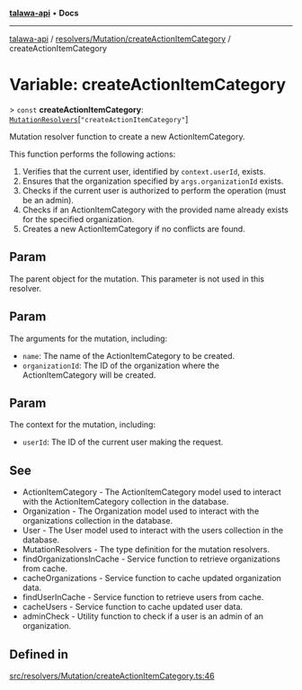 [**talawa-api**](../../../../README.md) • **Docs**

***

[talawa-api](../../../../modules.md) / [resolvers/Mutation/createActionItemCategory](../README.md) / createActionItemCategory

# Variable: createActionItemCategory

\> `const` **createActionItemCategory**: [`MutationResolvers`](../../../../types/generatedGraphQLTypes/type-aliases/MutationResolvers.md)\[`"createActionItemCategory"`\]

Mutation resolver function to create a new ActionItemCategory.

This function performs the following actions:
1. Verifies that the current user, identified by `context.userId`, exists.
2. Ensures that the organization specified by `args.organizationId` exists.
3. Checks if the current user is authorized to perform the operation (must be an admin).
4. Checks if an ActionItemCategory with the provided name already exists for the specified organization.
5. Creates a new ActionItemCategory if no conflicts are found.

## Param

The parent object for the mutation. This parameter is not used in this resolver.

## Param

The arguments for the mutation, including:
  - `name`: The name of the ActionItemCategory to be created.
  - `organizationId`: The ID of the organization where the ActionItemCategory will be created.

## Param

The context for the mutation, including:
  - `userId`: The ID of the current user making the request.

## See

 - ActionItemCategory - The ActionItemCategory model used to interact with the ActionItemCategory collection in the database.
 - Organization - The Organization model used to interact with the organizations collection in the database.
 - User - The User model used to interact with the users collection in the database.
 - MutationResolvers - The type definition for the mutation resolvers.
 - findOrganizationsInCache - Service function to retrieve organizations from cache.
 - cacheOrganizations - Service function to cache updated organization data.
 - findUserInCache - Service function to retrieve users from cache.
 - cacheUsers - Service function to cache updated user data.
 - adminCheck - Utility function to check if a user is an admin of an organization.

## Defined in

[src/resolvers/Mutation/createActionItemCategory.ts:46](https://github.com/PalisadoesFoundation/talawa-api/blob/a87b45a1c490c996c3a8a52e117ecbaa4742ef49/src/resolvers/Mutation/createActionItemCategory.ts#L46)
